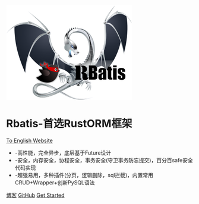 ![logo](logo.png )

# Rbatis-首选RustORM框架
[To English Website](en/)

* -高性能，完全异步，底层基于Future设计
* -安全，内存安全，协程安全，事务安全(守卫事务防忘提交)，百分百safe安全代码实现
* -超强易用，多种插件(分页，逻辑删除，sql拦截)，内置常用CRUD+Wrapper+创新PySQL语法

[博客](blog.md)
[GitHub](https://github.com/rbatis/rbatis)
[Get Started](#Rbatis-初始化)